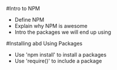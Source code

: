 #Intro to NPM

* Define NPM
* Explain why NPM is awesome
* Intro the packages we will end up using


#Installing abd Using Packages

* Use 'npm install' to install a packages
* Use 'require()' to include a package